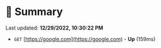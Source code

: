 # 📖 Summary
Last updated: **12/29/2022, 10:30:22 PM**

- `GET` [https://google.com](https://google.com) - **Up** (159ms)

